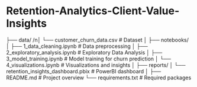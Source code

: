 # Retention-Analytics-Client-Value-Insights

├── data/
/n│   └── customer_churn_data.csv           # Dataset
│
├── notebooks/
│   ├── 1_data_cleaning.ipynb              # Data preprocessing
│   ├── 2_exploratory_analysis.ipynb       # Exploratory Data Analysis
│   ├── 3_model_training.ipynb             # Model training for churn prediction
│   └── 4_visualizations.ipynb             # Visualizations and insights
│
├── reports/
│   └── retention_insights_dashboard.pbix  # PowerBI dashboard
│
├── README.md                              # Project overview
└── requirements.txt                       # Required packages
